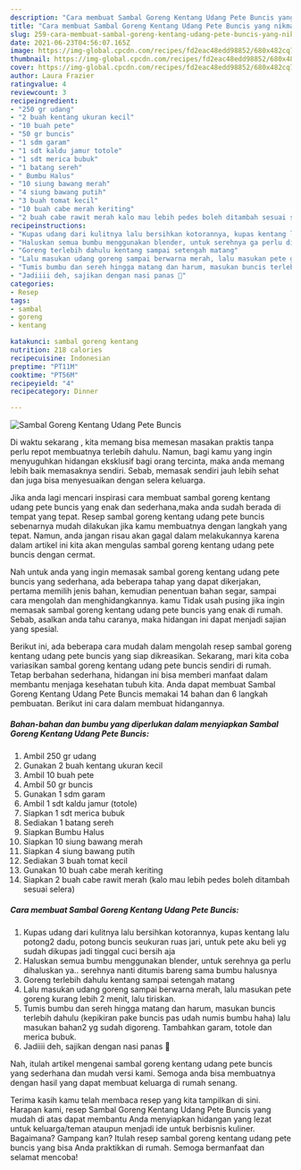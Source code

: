 ```yaml
---
description: "Cara membuat Sambal Goreng Kentang Udang Pete Buncis yang nikmat Untuk Jualan"
title: "Cara membuat Sambal Goreng Kentang Udang Pete Buncis yang nikmat Untuk Jualan"
slug: 259-cara-membuat-sambal-goreng-kentang-udang-pete-buncis-yang-nikmat-untuk-jualan
date: 2021-06-23T04:56:07.165Z
image: https://img-global.cpcdn.com/recipes/fd2eac48edd98852/680x482cq70/sambal-goreng-kentang-udang-pete-buncis-foto-resep-utama.jpg
thumbnail: https://img-global.cpcdn.com/recipes/fd2eac48edd98852/680x482cq70/sambal-goreng-kentang-udang-pete-buncis-foto-resep-utama.jpg
cover: https://img-global.cpcdn.com/recipes/fd2eac48edd98852/680x482cq70/sambal-goreng-kentang-udang-pete-buncis-foto-resep-utama.jpg
author: Laura Frazier
ratingvalue: 4
reviewcount: 3
recipeingredient:
- "250 gr udang"
- "2 buah kentang ukuran kecil"
- "10 buah pete"
- "50 gr buncis"
- "1 sdm garam"
- "1 sdt kaldu jamur totole"
- "1 sdt merica bubuk"
- "1 batang sereh"
- " Bumbu Halus"
- "10 siung bawang merah"
- "4 siung bawang putih"
- "3 buah tomat kecil"
- "10 buah cabe merah keriting"
- "2 buah cabe rawit merah kalo mau lebih pedes boleh ditambah sesuai selera"
recipeinstructions:
- "Kupas udang dari kulitnya lalu bersihkan kotorannya, kupas kentang lalu potong2 dadu, potong buncis seukuran ruas jari, untuk pete aku beli yg sudah dikupas jadi tinggal cuci bersih aja"
- "Haluskan semua bumbu menggunakan blender, untuk serehnya ga perlu dihaluskan ya.. serehnya nanti ditumis bareng sama bumbu halusnya"
- "Goreng terlebih dahulu kentang sampai setengah matang"
- "Lalu masukan udang goreng sampai berwarna merah, lalu masukan pete goreng kurang lebih 2 menit, lalu tiriskan."
- "Tumis bumbu dan sereh hingga matang dan harum, masukan buncis terlebih dahulu (kepikiran pake buncis pas udah numis bumbu haha) lalu masukan bahan2 yg sudah digoreng. Tambahkan garam, totole dan merica bubuk."
- "Jadiiii deh, sajikan dengan nasi panas 🤤"
categories:
- Resep
tags:
- sambal
- goreng
- kentang

katakunci: sambal goreng kentang 
nutrition: 218 calories
recipecuisine: Indonesian
preptime: "PT11M"
cooktime: "PT56M"
recipeyield: "4"
recipecategory: Dinner

---
```



![Sambal Goreng Kentang Udang Pete Buncis](https://img-global.cpcdn.com/recipes/fd2eac48edd98852/680x482cq70/sambal-goreng-kentang-udang-pete-buncis-foto-resep-utama.jpg)

Di waktu  sekarang , kita memang bisa memesan masakan praktis tanpa perlu repot membuatnya terlebih dahulu. Namun, bagi kamu yang ingin menyuguhkan hidangan eksklusif bagi orang tercinta, maka anda memang lebih baik memasaknya sendiri. Sebab, memasak sendiri jauh lebih sehat dan juga bisa menyesuaikan dengan selera keluarga.

Jika anda lagi mencari inspirasi cara membuat sambal goreng kentang udang pete buncis yang enak dan sederhana,maka anda sudah berada di tempat yang tepat. Resep sambal goreng kentang udang pete buncis  sebenarnya mudah dilakukan jika kamu membuatnya dengan langkah yang tepat. Namun, anda jangan risau akan gagal dalam melakukannya 
karena dalam artikel ini kita akan mengulas sambal goreng kentang udang pete buncis dengan cermat.  



Nah untuk anda yang ingin memasak sambal goreng kentang udang pete buncis yang sederhana, ada beberapa tahap yang dapat dikerjakan, pertama memilih jenis bahan, kemudian penentuan bahan segar, sampai cara mengolah dan menghidangkannya. kamu Tidak usah pusing jika ingin memasak sambal goreng kentang udang pete buncis yang enak di rumah. Sebab, asalkan anda  tahu caranya, maka hidangan ini dapat menjadi sajian yang spesial.

Berikut ini, ada beberapa cara mudah dalam mengolah resep sambal goreng kentang udang pete buncis yang siap dikreasikan. Sekarang, mari kita coba variasikan sambal goreng kentang udang pete buncis sendiri di rumah. Tetap berbahan sederhana, hidangan ini bisa memberi manfaat dalam membantu menjaga kesehatan tubuh kita. Anda dapat membuat Sambal Goreng Kentang Udang Pete Buncis memakai 14 bahan dan 6 langkah pembuatan. Berikut ini cara dalam membuat hidangannya.

<!--inarticleads1-->

##### Bahan-bahan dan bumbu yang diperlukan dalam menyiapkan Sambal Goreng Kentang Udang Pete Buncis:

1. Ambil 250 gr udang
1. Gunakan 2 buah kentang ukuran kecil
1. Ambil 10 buah pete
1. Ambil 50 gr buncis
1. Gunakan 1 sdm garam
1. Ambil 1 sdt kaldu jamur (totole)
1. Siapkan 1 sdt merica bubuk
1. Sediakan 1 batang sereh
1. Siapkan  Bumbu Halus
1. Siapkan 10 siung bawang merah
1. Siapkan 4 siung bawang putih
1. Sediakan 3 buah tomat kecil
1. Gunakan 10 buah cabe merah keriting
1. Siapkan 2 buah cabe rawit merah (kalo mau lebih pedes boleh ditambah sesuai selera)




<!--inarticleads2-->

##### Cara membuat Sambal Goreng Kentang Udang Pete Buncis:

1. Kupas udang dari kulitnya lalu bersihkan kotorannya, kupas kentang lalu potong2 dadu, potong buncis seukuran ruas jari, untuk pete aku beli yg sudah dikupas jadi tinggal cuci bersih aja
1. Haluskan semua bumbu menggunakan blender, untuk serehnya ga perlu dihaluskan ya.. serehnya nanti ditumis bareng sama bumbu halusnya
1. Goreng terlebih dahulu kentang sampai setengah matang
1. Lalu masukan udang goreng sampai berwarna merah, lalu masukan pete goreng kurang lebih 2 menit, lalu tiriskan.
1. Tumis bumbu dan sereh hingga matang dan harum, masukan buncis terlebih dahulu (kepikiran pake buncis pas udah numis bumbu haha) lalu masukan bahan2 yg sudah digoreng. Tambahkan garam, totole dan merica bubuk.
1. Jadiiii deh, sajikan dengan nasi panas 🤤




Nah, itulah artikel mengenai  sambal goreng kentang udang pete buncis  yang sederhana dan mudah versi kami. Semoga anda bisa membuatnya dengan hasil yang dapat membuat keluarga di rumah senang. 

Terima kasih kamu telah membaca resep yang kita tampilkan di sini. Harapan kami, resep  Sambal Goreng Kentang Udang Pete Buncis yang mudah di atas dapat membantu Anda menyiapkan hidangan yang lezat untuk keluarga/teman ataupun menjadi ide untuk berbisnis kuliner. Bagaimana? Gampang kan? Itulah resep sambal goreng kentang udang pete buncis yang bisa Anda praktikkan di rumah. Semoga bermanfaat dan selamat mencoba!

